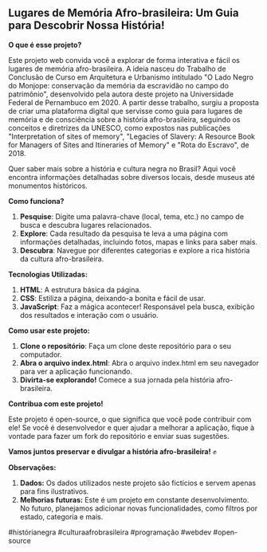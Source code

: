 ## Lugares de Memória Afro-brasileira: Um Guia para Descobrir Nossa História! ️
**O que é esse projeto?**

Este projeto web convida você a explorar de forma interativa e fácil os lugares de memória afro-brasileira. A ideia nasceu do Trabalho de Conclusão de Curso em Arquitetura e Urbanismo intitulado "O Lado Negro do Monjope: conservação da memória da escravidão no campo do patrimônio", desenvolvido pela autora deste projeto na Universidade Federal de Pernambuco em 2020. A partir desse trabalho, surgiu a proposta de criar uma plataforma digital que servisse como guia para lugares de memória e de consciência sobre a história afro-brasileira, seguindo os conceitos e diretrizes da UNESCO, como expostos nas publicações "Interpretation of sites of memory", "Legacies of Slavery: A Resource Book for Managers of Sites and Itineraries of Memory" e "Rota do Escravo", de 2018.

Quer saber mais sobre a história e cultura negra no Brasil? Aqui você encontra informações detalhadas sobre diversos locais, desde museus até monumentos históricos.

**Como funciona?**

1. **Pesquise**: Digite uma palavra-chave (local, tema, etc.) no campo de busca e descubra lugares relacionados.
2. **Explore**: Cada resultado da pesquisa te leva a uma página com informações detalhadas, incluindo fotos, mapas e links para saber mais.
3. **Descubra**: Navegue por diferentes categorias e explore a rica história da cultura afro-brasileira.

**Tecnologias Utilizadas:**

1. **HTML**: A estrutura básica da página.
2. **CSS**: Estiliza a página, deixando-a bonita e fácil de usar.
3. **JavaScript**: Faz a mágica acontecer! Responsável pela busca, exibição dos resultados e interação com o usuário.

**Como usar este projeto:**

1. **Clone o repositório**: Faça um clone deste repositório para o seu computador.
2. **Abra o arquivo index.html**: Abra o arquivo index.html em seu navegador para ver a aplicação funcionando.
3. **Divirta-se explorando!** Comece a sua jornada pela história afro-brasileira.

**Contribua com este projeto!**

Este projeto é open-source, o que significa que você pode contribuir com ele! Se você é desenvolvedor e quer ajudar a melhorar a aplicação, fique à vontade para fazer um fork do repositório e enviar suas sugestões.

**Vamos juntos preservar e divulgar a história afro-brasileira!** ✊

**Observações:**

1. **Dados:** Os dados utilizados neste projeto são fictícios e servem apenas para fins ilustrativos.
2. **Melhorias futuras:** Este é um projeto em constante desenvolvimento. No futuro, planejamos adicionar novas funcionalidades, como filtros por estado, categoria e mais.

#histórianegra #culturaafrobrasileira #programação #webdev #open-source

